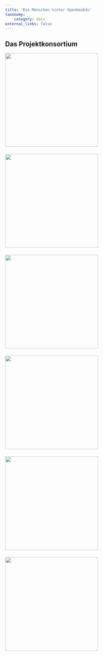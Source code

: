 ```yaml
---
title: 'Die Menschen hinter OpenGeoEdu'
taxonomy:
    category: docs
external_links: false
---
```


## Das Projektkonsortium
<div class="row">
    <div class="col-6 col-lg-4 animate-in-left">
        <a href="#">
            <img src="/images/staff/bill.jpg" class="center-block img-fluid my-3 rounded-circle" width="300">
            <h3 class="mb-0">
                <b></b>
            </h3>
            <p class="text-muted"></p>
        </a>
    </div>
    <div class="col-6 col-lg-4">
        <a href="#">
            <img src="/images/staff/people_2.jpg" class="center-block img-fluid my-3 rounded-circle" width="300">
            <h3 class="mb-0">
                <b></b>
            </h3>
            <p class="text-muted"></p>
        </a>
    </div>
    <div class="col-6 col-lg-4 animate-in-right">
        <a href="#">
            <img src="/images/staff/people_3.jpg" class="center-block img-fluid my-3 rounded-circle" width="300">
            <h3 class="mb-0">
                <b></b>
            </h3>
            <p class="text-muted"></p>
        </a>
    </div>
    <div class="col-6 col-lg-4 animate-in-left">
        <a href="#">
            <img src="/images/staff/people_4.jpg" class="center-block img-fluid my-3 rounded-circle" width="300">
            <h3 class="mb-0">
                <b></b>
            </h3>
            <p class="text-muted"></p>
        </a>
    </div>
    <div class="col-6 col-lg-4">
        <a href="#">
            <img src="/images/staff/people_5.jpg" class="center-block img-fluid my-3 rounded-circle" width="300">
            <h3 class="mb-0">
                <b></b>
            </h3>
            <p class="text-muted"></p>
        </a>
    </div>
    <div class="col-6 mask col-lg-4 animate-in-right">
        <a href="#">
            <img src="/images/staff/people_6.jpg" class="center-block img-fluid my-3 rounded-circle" width="300">
            <h3 class="mb-0">
                <b></b>
            </h3>
            <p class="text-muted"></p>
        </a>
    </div>
</div>
